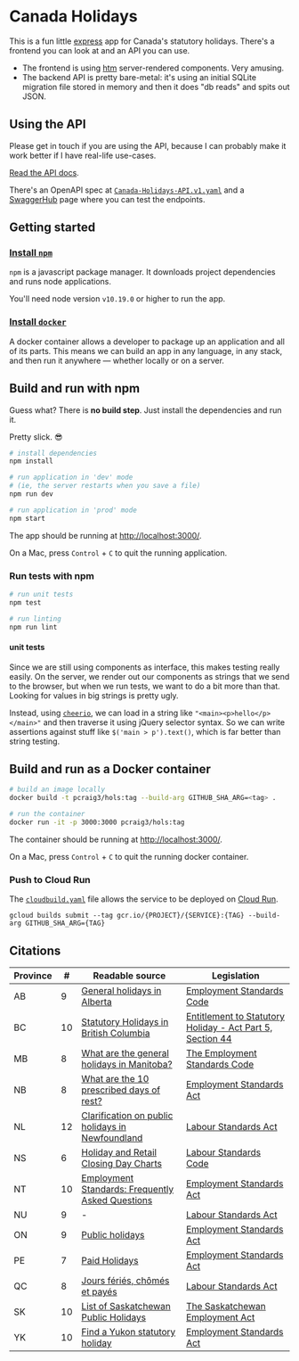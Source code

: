 # Canada Holidays

This is a fun little [express](https://expressjs.com/) app for Canada's statutory holidays. There's a frontend you can look at and an API you can use.

- The frontend is using [htm](https://github.com/developit/htm) server-rendered components. Very amusing.
- The backend API is pretty bare-metal: it's using an initial SQLite migration file stored in memory and then it does "db reads" and spits out JSON.

## Using the API

Please get in touch if you are using the API, because I can probably make it work better if I have real-life use-cases.

[Read the API docs](https://github.com/pcraig3/hols/blob/master/API.md).

There's an OpenAPI spec at [`Canada-Holidays-API.v1.yaml`](https://github.com/pcraig3/hols/blob/master/reference/Canada-Holidays-API.v1.yaml) and a <a href="https://app.swaggerhub.com/apis/pcraig3/canada-holidays/" target="_blank">SwaggerHub</a> page where you can test the endpoints.

## Getting started

### [Install `npm`](https://www.npmjs.com/get-npm)

`npm` is a javascript package manager. It downloads project dependencies and runs node applications.

You'll need node version `v10.19.0` or higher to run the app.

### [Install `docker`](https://docs.docker.com/install/)

A docker container allows a developer to package up an application and all of its parts. This means we can build an app in any language, in any stack, and then run it anywhere — whether locally or on a server.

## Build and run with npm

Guess what? There is **no build step**. Just install the dependencies and run it.

Pretty slick. 😎

```bash
# install dependencies
npm install

# run application in 'dev' mode
# (ie, the server restarts when you save a file)
npm run dev

# run application in 'prod' mode
npm start
```

The app should be running at [http://localhost:3000/](http://localhost:3000/).

On a Mac, press `Control` + `C` to quit the running application.

### Run tests with npm

```bash
# run unit tests
npm test

# run linting
npm run lint
```

#### unit tests

Since we are still using components as interface, this makes testing really easily. On the server, we render out our components as strings that we send to the browser, but when we run tests, we want to do a bit more than that. Looking for values in big strings is pretty ugly.

Instead, using [`cheerio`](https://cheerio.js.org/), we can load in a string like `"<main><p>hello</p></main>"` and then traverse it using jQuery selector syntax. So we can write assertions against stuff like `$('main > p').text()`, which is far better than string testing.

## Build and run as a Docker container

```bash
# build an image locally
docker build -t pcraig3/hols:tag --build-arg GITHUB_SHA_ARG=<tag> .

# run the container
docker run -it -p 3000:3000 pcraig3/hols:tag
```

The container should be running at [http://localhost:3000/](http://localhost:3000/).

On a Mac, press `Control` + `C` to quit the running docker container.

### Push to Cloud Run

The [`cloudbuild.yaml`](https://github.com/pcraig3/hols/blob/master/cloudbuild.yaml) file allows the service to be deployed on [Cloud Run](https://cloud.google.com/run).

```
gcloud builds submit --tag gcr.io/{PROJECT}/{SERVICE}:{TAG} --build-arg GITHUB_SHA_ARG={TAG}
```

## Citations

| Province | #   | Readable source                                                                                                                                                                                         | Legislation                                                                                                                                                                                                           |
| -------- | --- | ------------------------------------------------------------------------------------------------------------------------------------------------------------------------------------------------------- | --------------------------------------------------------------------------------------------------------------------------------------------------------------------------------------------------------------------- |
| AB       | 9   | [General holidays in Alberta](https://www.alberta.ca/alberta-general-holidays.aspx#toc-1)                                                                                                               | [Employment Standards Code](https://www.canlii.org/en/ab/laws/stat/rsa-2000-c-e-9/latest/rsa-2000-c-e-9.html#sec25)                                                                                                   |
| BC       | 10  | [Statutory Holidays in British Columbia](https://www2.gov.bc.ca/gov/content/employment-business/employment-standards-advice/employment-standards/statutory-holidays#body)                               | [Entitlement to Statutory Holiday - Act Part 5, Section 44](https://www2.gov.bc.ca/gov/content/employment-business/employment-standards-advice/employment-standards/forms-resources/igm/esa-part-5-section-44#policy) |
| MB       | 8   | [What are the general holidays in Manitoba?](https://www.gov.mb.ca/labour/standards/doc,gen-holidays-after-april-30-07,factsheet.html#q12)                                                              | [The Employment Standards Code](https://web2.gov.mb.ca/laws/statutes/ccsm/e110e.php#21)                                                                                                                               |
| NB       | 8   | [What are the 10 prescribed days of rest?](https://www2.gnb.ca/content/gnb/en/departments/elg/local_government/content/governance/content/days_of_rest_act/faq.html#2)                                  | [Employment Standards Act](http://laws.gnb.ca/en/ShowPdf/cs/E-7.2.pdf)                                                                                                                                                |
| NL       | 12  | [Clarification on public holidays in Newfoundland](https://gist.github.com/pcraig3/81dff348ddf52777c9f918c3032531bd)                                                                                    | [Labour Standards Act](https://assembly.nl.ca/legislation/sr/statutes/l02.htm#14_)                                                                                                                                    |
| NS       | 6   | [Holiday and Retail Closing Day Charts](https://novascotia.ca/lae/employmentrights/holidaychart.asp)                                                                                                    | [Labour Standards Code](https://novascotia.ca/lae/employmentrights/holidaychart.asp)                                                                                                                                  |
| NT       | 10  | [Employment Standards: Frequently Asked Questions](https://www.ece.gov.nt.ca/en/services/employment-standards/frequently-asked-questions)                                                               | [Employment Standards Act](https://www.justice.gov.nt.ca/en/files/legislation/employment-standards/employment-standards.a.pdf)                                                                                        |
| NU       | 9   | -                                                                                                                                                                                                       | [Labour Standards Act](https://nu-lsco.ca/faq-s?tmpl=component&faqid=11)                                                                                                                                              |
| ON       | 9   | [Public holidays](https://www.ontario.ca/document/your-guide-employment-standards-act-0/public-holidays)                                                                                                | [Employment Standards Act](https://www.ontario.ca/laws/statute/00e41#BK0)                                                                                                                                             |
| PE       | 7   | [Paid Holidays](https://www.princeedwardisland.ca/en/information/economic-growth-tourism-and-culture/paid-holidays)                                                                                     | [Employment Standards Act](https://www.princeedwardisland.ca/sites/default/files/legislation/E-06-2-Employment%20Standards%20Act.pdf)                                                                                 |
| QC       | 8   | [Jours fériés, chômés et payés](https://www2.gouv.qc.ca/entreprises/portail/quebec/ressourcesh?lang=fr&g=ressourcesh&sg=personnel&t=o&e=2318829344:3908165687)                                          | [Labour Standards Act](https://www.cnt.gouv.qc.ca/en/leaves-and-absences/statutory-holidays/labour-standards/section-60/index.html)                                                                                   |
| SK       | 10  | [List of Saskatchewan Public Holidays](https://www.saskatchewan.ca/business/employment-standards/vacations-holidays-leaves-and-absences/public-statutory-holidays/list-of-saskatchewan-public-holidays) | [The Saskatchewan Employment Act](https://publications.saskatchewan.ca/#/products/70351)                                                                                                                              |
| YK       | 10  | [Find a Yukon statutory holiday](https://yukon.ca/en/doing-business/employer-responsibilities/find-yukon-statutory-holiday)                                                                             | [Employment Standards Act](http://www.gov.yk.ca/legislation/acts/emst_c.pdf)                                                                                                                                          |

